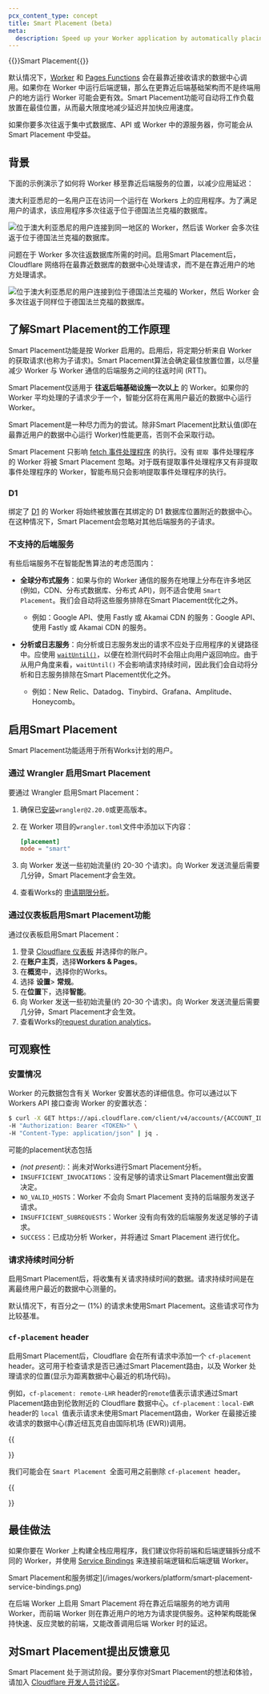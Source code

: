 ```yaml
---
pcx_content_type: concept
title: Smart Placement (beta)
meta:
  description: Speed up your Worker application by automatically placing your workloads in an optimal location that minimizes latency.
---
```


{{<heading-pill style="beta">}}Smart Placement{{</heading-pill>}}

默认情况下，[Worker](/workers/) 和 [Pages Functions](/pages/functions/) 会在最靠近接收请求的数据中心调用。如果你在 Worker 中运行后端逻辑，那么在更靠近后端基础架构而不是终端用户的地方运行 Worker 可能会更有效。Smart Placement功能可自动将工作负载放置在最佳位置，从而最大限度地减少延迟并加快应用速度。

如果你要多次往返于集中式数据库、API 或 Worker 中的源服务器，你可能会从 Smart Placement 中受益。

## 背景

下面的示例演示了如何将 Worker 移至靠近后端服务的位置，以减少应用延迟：

澳大利亚悉尼的一名用户正在访问一个运行在 Workers 上的应用程序。为了满足用户的请求，该应用程序多次往返于位于德国法兰克福的数据库。

![位于澳大利亚悉尼的用户连接到同一地区的 Worker，然后该 Worker 会多次往返于位于德国法兰克福的数据库。](/images/workers/platform/workers-smart-placement-disabled.png)

问题在于 Worker 多次往返数据库所需的时间。启用Smart Placement后，Cloudflare 网络将在最靠近数据库的数据中心处理请求，而不是在靠近用户的地方处理请求。

![位于澳大利亚悉尼的用户连接到位于德国法兰克福的 Worker，然后 Worker 会多次往返于同样位于德国法兰克福的数据库。](/images/workers/platform/workers-smart-placement-enabled.png)

## 了解Smart Placement的工作原理

Smart Placement功能是按 Worker 启用的。启用后，将定期分析来自 Worker 的获取请求(也称为子请求)。Smart Placement算法会确定最佳放置位置，以尽量减少 Worker 与 Worker 通信的后端服务之间的往返时间 (RTT)。

Smart Placement仅适用于 **往返后端基础设施一次以上** 的 Worker。如果你的 Worker 平均处理的子请求少于一个，智能分区将在离用户最近的数据中心运行 Worker。

Smart Placement是一种尽力而为的尝试。除非Smart Placement比默认值(即在最靠近用户的数据中心运行 Worker)性能更高，否则不会采取行动。

Smart Placement 只影响 [fetch 事件处理程序](/workers/runtime-apis/handlers/fetch/) 的执行。没有 `提取 `事件处理程序的 Worker 将被 Smart Placement 忽略。对于既有提取事件处理程序又有非提取事件处理程序的 Worker，智能布局只会影响提取事件处理程序的执行。

### D1

绑定了 [D1](/d1/) 的 Worker 将始终被放置在其绑定的 D1 数据库位置附近的数据中心。在这种情况下，Smart Placement会忽略对其他后端服务的子请求。

### 不支持的后端服务

有些后端服务不在智能配售算法的考虑范围内：

- **全球分布式服务**：如果与你的 Worker 通信的服务在地理上分布在许多地区(例如，CDN、分布式数据库、分布式 API)，则不适合使用 `Smart Placement`。我们会自动将这些服务排除在Smart Placement优化之外。
    - 例如：Google API、使用 Fastly 或 Akamai CDN 的服务：Google API、使用 Fastly 或 Akamai CDN 的服务。


- **分析或日志服务**：向分析或日志服务发出的请求不应处于应用程序的关键路径中。应使用 [`waitUntil()`](/workers/runtime-apis/context/#waituntil)，以便在检测代码时不会阻止向用户返回响应。由于从用户角度来看，`waitUntil()` 不会影响请求持续时间，因此我们会自动将分析和日志服务排除在Smart Placement优化之外。
    - 例如：New Relic、Datadog、Tinybird、Grafana、Amplitude、Honeycomb。

## 启用Smart Placement

Smart Placement功能适用于所有Works计划的用户。

### 通过 Wrangler 启用Smart Placement

要通过 Wrangler 启用Smart Placement：

1. 确保已[安装](/workers/wrangler/install-and-update/)`wrangler@2.20.0`或更高版本。
2. 在 Worker 项目的`wrangler.toml`文件中添加以下内容：

    ```toml
    [placement]
    mode = "smart"
    ```

3. 向 Worker 发送一些初始流量(约 20-30 个请求)。向 Worker 发送流量后需要几分钟，Smart Placement才会生效。

4. 查看Works的 [申请期限分析](/workers/observability/metrics-and-analytics/)。


### 通过仪表板启用Smart Placement功能

通过仪表板启用Smart Placement：

1. 登录 [Cloudflare 仪表板](https://dash.cloudflare.com) 并选择你的账户。
2. 在**账户主页**，选择**Workers & Pages**。
3. 在**概览**中，选择你的Works。
4. 选择 **设置**> **常规**。
5. 在**位置**下，选择**智能**。
6. 向 Worker 发送一些初始流量(约 20-30 个请求)。向 Worker 发送流量后需要几分钟，Smart Placement才会生效。
7. 查看Works的[request duration analytics](/workers/observability/metrics-and-analytics/)。

## 可观察性

### 安置情况

Worker 的元数据包含有关 Worker 安置状态的详细信息。你可以通过以下 Workers API 接口查询 Worker 的安置状态：

```bash
$ curl -X GET https://api.cloudflare.com/client/v4/accounts/{ACCOUNT_ID}/workers/services/{WORKER_NAME} \
-H "Authorization: Bearer <TOKEN>" \
-H "Content-Type: application/json" | jq .
```

可能的placement状态包括
- _(not present)_:：尚未对Works进行Smart Placement分析。
- `INSUFFICIENT_INVOCATIONS`：没有足够的请求让Smart Placement做出安置决定。
- `NO_VALID_HOSTS`：Worker 不会向 Smart Placement 支持的后端服务发送子请求。
- `INSUFFICIENT_SUBREQUESTS`：Worker 没有向有效的后端服务发送足够的子请求。
- `SUCCESS`：已成功分析 Worker，并将通过 Smart Placement 进行优化。

### 请求持续时间分析

启用Smart Placement后，将收集有关请求持续时间的数据。请求持续时间是在离最终用户最近的数据中心测量的。

默认情况下，有百分之一 (1%) 的请求未使用Smart Placement。这些请求可作为比较基准。

### `cf-placement` header

启用Smart Placement后，Cloudflare 会在所有请求中添加一个 `cf-placement` header。这可用于检查请求是否已通过Smart Placement路由，以及 Worker 处理请求的位置(显示为距离数据中心最近的机场代码)。

例如，`cf-placement: remote-LHR` header的`remote`值表示请求通过Smart Placement路由到伦敦附近的 Cloudflare 数据中心。`cf-placement：local-EWR `header的 `local `值表示请求未使用Smart Placement路由，Worker 在最接近接收请求的数据中心(靠近纽瓦克自由国际机场 (EWR))调用。

{{<Aside type="warning" header="Beta use only">}}

我们可能会在 `Smart Placement `全面可用之前删除 `cf-placement `header。

{{</Aside>}}


## 最佳做法

如果你要在 Worker 上构建全栈应用程序，我们建议你将前端和后端逻辑拆分成不同的 Worker，并使用 [Service Bindings](/workers/runtime-apis/bindings/service-bindings/) 来连接前端逻辑和后端逻辑 Worker。

Smart Placement和服务绑定](/images/workers/platform/smart-placement-service-bindings.png)

在后端 Worker 上启用 Smart Placement 将在靠近后端服务的地方调用 Worker，而前端 Worker 则在靠近用户的地方为请求提供服务。这种架构既能保持快速、反应灵敏的前端，又能改善调用后端 Worker 时的延迟。

## 对Smart Placement提出反馈意见

Smart Placement 处于测试阶段。要分享你对Smart Placement的想法和体验，请加入 [Cloudflare 开发人员讨论区](https://discord.cloudflare.com)。